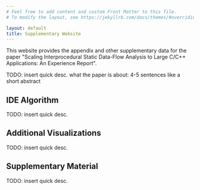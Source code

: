 ```yaml
---
# Feel free to add content and custom Front Matter to this file.
# To modify the layout, see https://jekyllrb.com/docs/themes/#overriding-theme-defaults

layout: default
title: Supplementary Website
---
```


This website provides the appendix and other supplementary data for the paper "Scaling Interprocedural Static Data-Flow Analysis to Large C/C++ Applications: An Experience Report".

TODO: insert quick desc. what the paper is about: 4-5 sentences like a short abstract

## IDE Algorithm
TODO: insert quick desc.

## Additional Visualizations
TODO: insert quick desc.

## Supplementary Material
TODO: insert quick desc.
